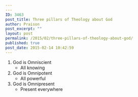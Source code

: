 ```yaml
---
---
ID: 3463
post_title: Three pillars of Theology about God
author: Praison
post_excerpt: ""
layout: post
permalink: /2015/02/three-pillars-of-theology-about-god/
published: true
post_date: 2015-02-14 10:42:59
---
```

<ol>
	<li>God is Omniscient
<ul>
	<li>All knowing</li>
</ul>
</li>
	<li>God is Omnipotent
<ul>
	<li>All powerful</li>
</ul>
</li>
	<li>God is Omnipresent
<ul>
	<li>Present everywhere</li>
</ul>
</li>
</ol>
&nbsp;